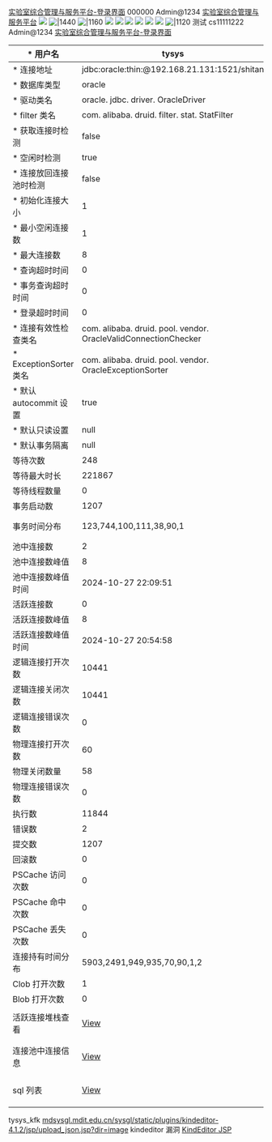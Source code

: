 [实验室综合管理与服务平台-登录界面](https://mdsysgl.mdit.edu.cn/sysgl/)
000000
Admin@1234
[实验室综合管理与服务平台](https://mdsysgl.mdit.edu.cn/sysgl/index/login_toIndex)
![](Pasted%20image%2020241027222958.png)
![|1440](Pasted%20image%2020241027223611.png)
![|1160](Pasted%20image%2020241027223754.png)
![](Pasted%20image%2020241027223946.png)
![](Pasted%20image%2020241027224050.png)
![](Pasted%20image%2020241027224206.png)
![](Pasted%20image%2020241027224732.png)
![](Pasted%20image%2020241027225405.png)
![](Pasted%20image%2020241027225607.png)
![|1120](Pasted%20image%2020241027230527.png)
测试
cs11111222
Admin@1234
[实验室综合管理与服务平台-登录界面](https://mdsysgl.mdit.edu.cn/sysgl/)


| * 用户名                | tysys                                                                                                 | 指定建立连接时使用的用户名                                                                                                                               |
| -------------------- | ----------------------------------------------------------------------------------------------------- | ------------------------------------------------------------------------------------------------------------------------------------------- |
| * 连接地址               | jdbc:oracle:thin:@192.168.21.131:1521/shitan                                                          | jdbc 连接字符串                                                                                                                                  |
| * 数据库类型              | oracle                                                                                                | 数据库类型                                                                                                                                       |
| * 驱动类名               | oracle. jdbc. driver. OracleDriver                                                                    | jdbc 驱动的类名                                                                                                                                  |
| * filter 类名          | com. alibaba. druid. filter. stat. StatFilter                                                         | filter 的类名                                                                                                                                  |
| * 获取连接时检测            | false                                                                                                 | 是否在获得连接后检测其可用性                                                                                                                              |
| * 空闲时检测              | true                                                                                                  | 是否在连接空闲一段时间后检测其可用性                                                                                                                          |
| * 连接放回连接池时检测         | false                                                                                                 | 是否在连接放回连接池后检测其可用性                                                                                                                           |
| * 初始化连接大小            | 1                                                                                                     | 连接池建立时创建的初始化连接数                                                                                                                             |
| * 最小空闲连接数            | 1                                                                                                     | 连接池中最小的活跃连接数                                                                                                                                |
| * 最大连接数              | 8                                                                                                     | 连接池中最大的活跃连接数                                                                                                                                |
| * 查询超时时间             | 0                                                                                                     | 查询超时时间                                                                                                                                      |
| * 事务查询超时时间           | 0                                                                                                     | 事务查询超时时间                                                                                                                                    |
| * 登录超时时间             | 0                                                                                                     |                                                                                                                                             |
| * 连接有效性检查类名          | com. alibaba. druid. pool. vendor. OracleValidConnectionChecker                                       |                                                                                                                                             |
| * ExceptionSorter 类名 | com. alibaba. druid. pool. vendor. OracleExceptionSorter                                              |                                                                                                                                             |
| * 默认 autocommit 设置   | true                                                                                                  |                                                                                                                                             |
| * 默认只读设置             | null                                                                                                  |                                                                                                                                             |
| * 默认事务隔离             | null                                                                                                  |                                                                                                                                             |
| 等待次数                 | 248                                                                                                   | 获取连接时最多等待多少次                                                                                                                                |
| 等待最大时长               | 221867                                                                                                | 获取连接时最多等待多长时间                                                                                                                               |
| 等待线程数量               | 0                                                                                                     | 当前等待获取连接的线程数                                                                                                                                |
| 事务启动数                | 1207                                                                                                  | 事务开始的个数                                                                                                                                     |
| 事务时间分布               | 123,744,100,111,38,90,1                                                                               | 事务运行时间分布，分布区间为[0-10 ms, 10-100 ms, 100-1 s, 1-10 s, 10-100 s, >100 s]                                                                       |
| 池中连接数                | 2                                                                                                     | 当前连接池中的数目                                                                                                                                   |
| 池中连接数峰值              | 8                                                                                                     | 连接池中数目的峰值                                                                                                                                   |
| 池中连接数峰值时间            | 2024-10-27 22:09:51                                                                                   | 连接池数目峰值出现的时间                                                                                                                                |
| 活跃连接数                | 0                                                                                                     | 当前连接池中活跃连接数                                                                                                                                 |
| 活跃连接数峰值              | 8                                                                                                     | 连接池中活跃连接数峰值                                                                                                                                 |
| 活跃连接数峰值时间            | 2024-10-27 20:54:58                                                                                   | 活跃连接池峰值出现的时间                                                                                                                                |
| 逻辑连接打开次数             | 10441                                                                                                 | 产生的逻辑连接建立总数                                                                                                                                 |
| 逻辑连接关闭次数             | 10441                                                                                                 | 产生的逻辑连接关闭总数                                                                                                                                 |
| 逻辑连接错误次数             | 0                                                                                                     | 产生的逻辑连接出错总数                                                                                                                                 |
| 物理连接打开次数             | 60                                                                                                    | 产生的物理连接建立总数                                                                                                                                 |
| 物理关闭数量               | 58                                                                                                    | 产生的物理关闭总数                                                                                                                                   |
| 物理连接错误次数             | 0                                                                                                     | 产生的物理连接失败总数                                                                                                                                 |
| 执行数                  | 11844                                                                                                 |                                                                                                                                             |
| 错误数                  | 2                                                                                                     |                                                                                                                                             |
| 提交数                  | 1207                                                                                                  |                                                                                                                                             |
| 回滚数                  | 0                                                                                                     |                                                                                                                                             |
| PSCache 访问次数         | 0                                                                                                     | PSCache 访问总数                                                                                                                                |
| PSCache 命中次数         | 0                                                                                                     | PSCache 命中次数                                                                                                                                |
| PSCache 丢失次数         | 0                                                                                                     | PSCache 丢失次数                                                                                                                                |
| 连接持有时间分布             | 5903,2491,949,935,70,90,1,2                                                                           | 连接持有时间分布，分布区间为[0-1 ms, 1-10 ms, 10-100 ms, 100 ms-1 s, 1-10 s, 10-100 s, 100-1000 s, >1000 s]                                               |
| Clob 打开次数            | 1                                                                                                     | Clob 打开数                                                                                                                                    |
| Blob 打开次数            | 0                                                                                                     | Blob 打开数                                                                                                                                    |
| 活跃连接堆栈查看             | [View](https://mdsysgl.mdit.edu.cn/sysgl/druid/activeConnectionStackTrace.html?datasourceId=25211438) | StackTrace for active Connection. [[View JSON API\]] ( https://mdsysgl.mdit.edu.cn/sysgl/druid/activeConnectionStackTrace-1477347134.json ) |
| 连接池中连接信息             | [View](https://mdsysgl.mdit.edu.cn/sysgl/druid/connectionInfo.html?datasourceId=1477347134)           | Info for polling connection. [[View JSON API\]] ( https://mdsysgl.mdit.edu.cn/sysgl/druid/connectionInfo-1477347134.json )                  |
| sql 列表               | [View](https://mdsysgl.mdit.edu.cn/sysgl/druid/sql.html?dataSourceId=1477347134)                      | Info for SQL. [[View JSON API\]] ( https://mdsysgl.mdit.edu.cn/sysgl/druid/sql.json?dataSourceId=1477347134 )                               |
tysys_kfk
[mdsysgl.mdit.edu.cn/sysgl/static/plugins/kindeditor-4.1.2/jsp/upload_json.jsp?dir=image](https://mdsysgl.mdit.edu.cn/sysgl/static/plugins/kindeditor-4.1.2/jsp/upload_json.jsp?dir=image)
kindeditor 漏洞
[KindEditor JSP](https://mdsysgl.mdit.edu.cn/sysgl/static/plugins/kindeditor-4.1.2/jsp/demo.jsp)